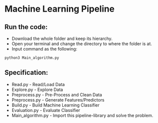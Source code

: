 # Machine Learning Pipeline

## Run the code:
* Download the whole folder and keep its hierarchy.
* Open your terminal and change the directory to where the folder is at.
* Input command as the following:
```
python3 Main_algorithm.py
```

## Specification:
* Read.py - Read/Load Data
* Explore.py - Explore Data
* Preprocess.py - Pre-Process and Clean Data
* Preprocess.py - Generate Features/Predictors
* Build.py - Build Machine Learning Classifier
* Evaluation.py - Evaluate Classifier
* Main_algorithm.py - Import this pipeline-library and solve the problem.

